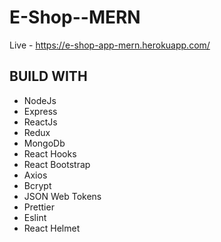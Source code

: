 # E-Shop--MERN

Live - https://e-shop-app-mern.herokuapp.com/

## BUILD WITH
- NodeJs
- Express
- ReactJs
- Redux
- MongoDb
- React Hooks
- React Bootstrap
- Axios
- Bcrypt
- JSON Web Tokens
- Prettier
- Eslint
- React Helmet
